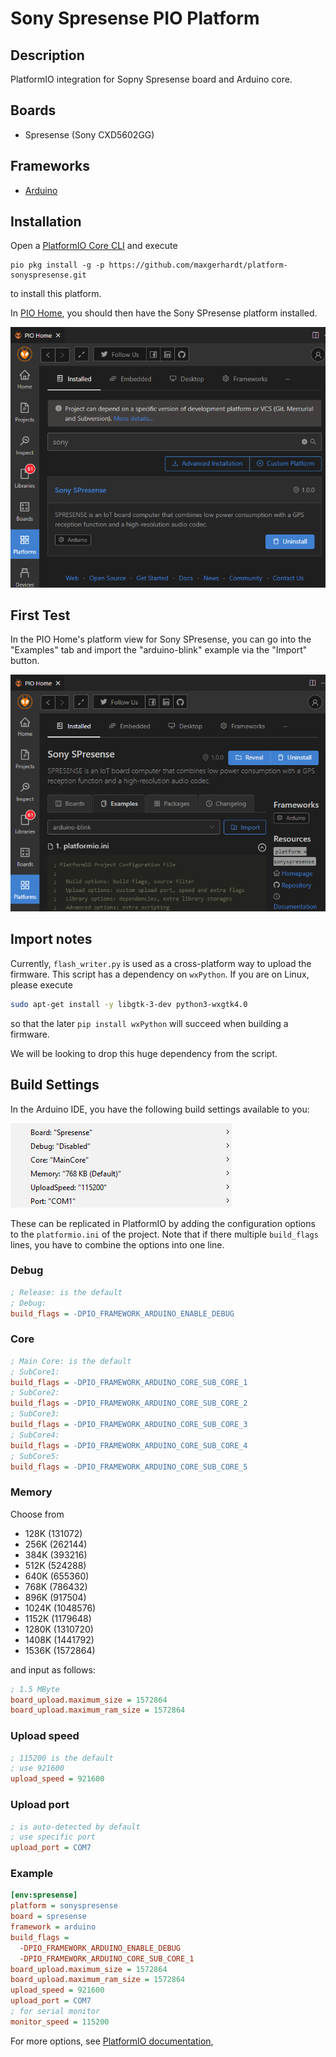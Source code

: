 # Sony Spresense PIO Platform

## Description

PlatformIO integration for Sopny Spresense board and Arduino core.

## Boards
*  Spresense (Sony CXD5602GG)

## Frameworks
* [Arduino](https://github.com/sonydevworld/spresense-arduino-compatible)

## Installation

Open a [PlatformIO Core CLI](https://docs.platformio.org/en/latest/integration/ide/vscode.html#platformio-core-cli) and execute

```
pio pkg install -g -p https://github.com/maxgerhardt/platform-sonyspresense.git
```
to install this platform.

In [PIO Home](https://docs.platformio.org/en/latest/integration/ide/vscode.html#platformio-toolbar), you should then have the Sony SPresense platform installed.

![platform](docs/platform_installed.png)

## First Test

In the PIO Home's platform view for Sony SPresense, you can go into the "Examples" tab and import the "arduino-blink" example via the "Import" button.

![example](docs/platform_examples.png)

## Import notes

Currently, `flash_writer.py` is used as a cross-platform way to upload the firmware. This script has a dependency on `wxPython`. If you are on Linux, please execute
```sh
sudo apt-get install -y libgtk-3-dev python3-wxgtk4.0
```
so that the later `pip install wxPython` will succeed when building a firmware.

We will be looking to drop this huge dependency from the script.

## Build Settings

In the Arduino IDE, you have the following build settings available to you:

![build settings](docs/arduino_settings.png)

These can be replicated in PlatformIO by adding the configuration options to the `platformio.ini` of the project. Note that if there multiple `build_flags` lines, you have to combine the options into one line.

###  Debug

```ini
; Release: is the default
; Debug: 
build_flags = -DPIO_FRAMEWORK_ARDUINO_ENABLE_DEBUG
```

###  Core

```ini
; Main Core: is the default
; SubCore1:
build_flags = -DPIO_FRAMEWORK_ARDUINO_CORE_SUB_CORE_1
; SubCore2:
build_flags = -DPIO_FRAMEWORK_ARDUINO_CORE_SUB_CORE_2
; SubCore3:
build_flags = -DPIO_FRAMEWORK_ARDUINO_CORE_SUB_CORE_3
; SubCore4:
build_flags = -DPIO_FRAMEWORK_ARDUINO_CORE_SUB_CORE_4
; SubCore5:
build_flags = -DPIO_FRAMEWORK_ARDUINO_CORE_SUB_CORE_5
```

###  Memory

Choose from 
* 128K (131072)
* 256K (262144)
* 384K (393216)
* 512K (524288)
* 640K (655360)
* 768K (786432)
* 896K (917504)
* 1024K (1048576)
* 1152K (1179648)
* 1280K (1310720)
* 1408K (1441792)
* 1536K (1572864)

and input as follows:

```ini
; 1.5 MByte
board_upload.maximum_size = 1572864
board_upload.maximum_ram_size = 1572864
```
###  Upload speed

```ini
; 115200 is the default
; use 921600
upload_speed = 921600
```
###  Upload port

```ini
; is auto-detected by default
; use specific port
upload_port = COM7
```

### Example

```ini
[env:spresense]
platform = sonyspresense
board = spresense
framework = arduino
build_flags = 
  -DPIO_FRAMEWORK_ARDUINO_ENABLE_DEBUG
  -DPIO_FRAMEWORK_ARDUINO_CORE_SUB_CORE_1
board_upload.maximum_size = 1572864
board_upload.maximum_ram_size = 1572864
upload_speed = 921600
upload_port = COM7
; for serial monitor
monitor_speed = 115200
```

For more options, see [PlatformIO documentation](https://docs.platformio.org/en/latest/projectconf/section_env.html#working-env-name),
